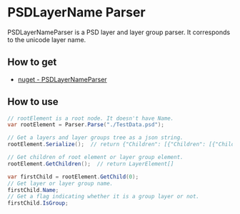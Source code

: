 # PSDLayerName Parser

PSDLayerNameParser is a PSD layer and layer group parser.
It corresponds to the unicode layer name.

## How to get

* [nuget - PSDLayerNameParser](https://www.nuget.org/packages/PSDLayerNameParser/0.1.0)

## How to use

```csharp
// rootElement is a root node. It doesn't have Name.
var rootElement = Parser.Parse("./TestData.psd");

// Get a layers and layer groups tree as a json string.
rootElement.Serialize();  // return {"Children": [{"Children": [{"Children": [],"IsGroup": false,"Name": "Layer1-1"},{"Children": [],"IsGroup": false,"Name": "Layer1-2"}],"IsGroup": true,"Name": "Group1"},{"Children": [],"IsGroup": false,"Name": "日本語のレイヤー"}],"IsGroup": true,"Name": ""}

// Get children of root element or layer group element.
rootElement.GetChildren();  // return LayerElement[]

var firstChild = rootElement.GetChild(0);
// Get layer or layer group name.
firstChild.Name;
// Get a flag indicating whether it is a group layer or not.
firstChild.IsGroup;
```
